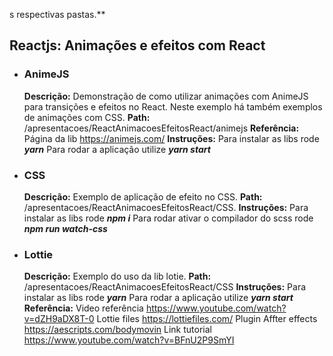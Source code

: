 s respectivas pastas.\*\*

## Reactjs: Animações e efeitos com React

- ### AnimeJS

  **Descrição:**
  Demonstração de como utilizar animações com AnimeJS para transições e efeitos no React. Neste exemplo há também exemplos de animações com CSS.
  **Path:**
  /apresentacoes/ReactAnimacoesEfeitosReact/animejs
  **Referência:**
  Página da lib
  https://animejs.com/
  **Instruções:**
  Para instalar as libs rode **_yarn_**
  Para rodar a aplicação utilize **_yarn start_**

- ### CSS

  **Descrição:**
  Exemplo de aplicação de efeito no CSS.
  **Path:**
  /apresentacoes/ReactAnimacoesEfeitosReact/CSS.
  **Instruções:**
  Para instalar as libs rode **_npm i_**
  Para rodar ativar o compilador do scss rode **_npm run watch-css_**

- ### Lottie

  **Descrição:**
  Exemplo do uso da lib lotie.
  **Path:**
  /apresentacoes/ReactAnimacoesEfeitosReact/CSS
  **Instruções:**
  Para instalar as libs rode **_yarn_**
  Para rodar a aplicação utilize **_yarn start_**
  **Referência:**
  Video referência
  https://www.youtube.com/watch?v=dZH9aDX8T-0
  Lottie files
  https://lottiefiles.com/
  Plugin Affter effects
  https://aescripts.com/bodymovin
  Link tutorial
  https://www.youtube.com/watch?v=BFnU2P9SmYI
